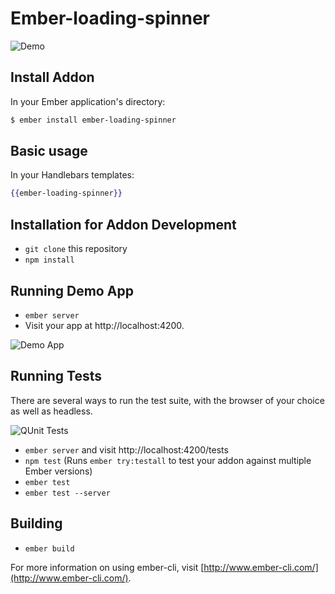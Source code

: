 # Ember-loading-spinner

![Demo](/../screenshots/screenshots/ember-loading-spinner-example.gif?raw=true "Demo")

## Install Addon

In your Ember application's directory:
```bash
$ ember install ember-loading-spinner
```

## Basic usage

In your Handlebars templates:

```hbs
{{ember-loading-spinner}}
```

## Installation for Addon Development

* `git clone` this repository
* `npm install`

## Running Demo App

* `ember server`
* Visit your app at http://localhost:4200.

![Demo App](/../screenshots/screenshots/ember-loading-spinner-demo-app.png?raw=true "Demo App")

## Running Tests

There are several ways to run the test suite, with the browser of your choice as well as headless.

![QUnit Tests](/../screenshots/screenshots/ember-loading-spinner-tests.png?raw=true "QUnit Tests")

* `ember server` and visit http://localhost:4200/tests
* `npm test` (Runs `ember try:testall` to test your addon against multiple Ember versions)
* `ember test`
* `ember test --server`

## Building

* `ember build`

For more information on using ember-cli, visit [http://www.ember-cli.com/](http://www.ember-cli.com/).
